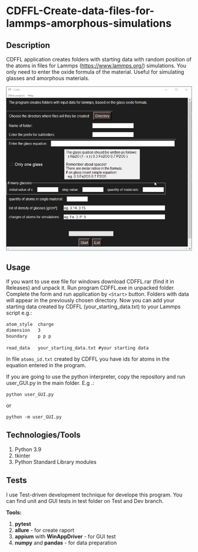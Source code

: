 # CDFFL-Create-data-files-for-lammps-amorphous-simulations

## Description 
CDFFL application creates folders with starting data with random position of the atoms in files for Lammps (https://www.lammps.org/) simulations.  You only need to enter the oxide formula of the material. Useful for simulating glasses and amorphous materials.


![Window of app CDFFL](image.png "Window of app CDFFL")
## Usage 
If you want to use exe file for windows download CDFFL.rar (find it in Releases) and unpack it.
Run program CDFFL.exe in unpacked folder. Complete the form and run application by `<Start>` button. Folders with data will appear in the previously chosen directory. Now you can add your starting data created by CDFFL (your_starting_data.txt) to your Lammps script e.g.:

```
atom_style	charge
dimension 	3
boundary	p p p

read_data	your_starting_data.txt #your starting data
```
In file  ```atoms_id.txt``` created by CDFFL you have ids for atoms in the equation entered in the program. 

If you are going to use the python interpreter, copy the repository and run user_GUI.py in the main folder. E.g .:

``` 
python user_GUI.py
```
or
``` 
python -m user_GUI.py
```

## Technologies/Tools

1. Python 3.9 
2. tkinter 
3. Python Standard Library modules 

## Tests 
I use Test-driven development technique for develope this program. You can find unit and GUI tests in test folder on Test and Dev branch. 

**Tools:** 
1. **pytest**
2. **allure** - for create raport 
3. **appium** with **WinAppDriver** - for GUI test 
4. **numpy** and **pandas** - for data preparation
